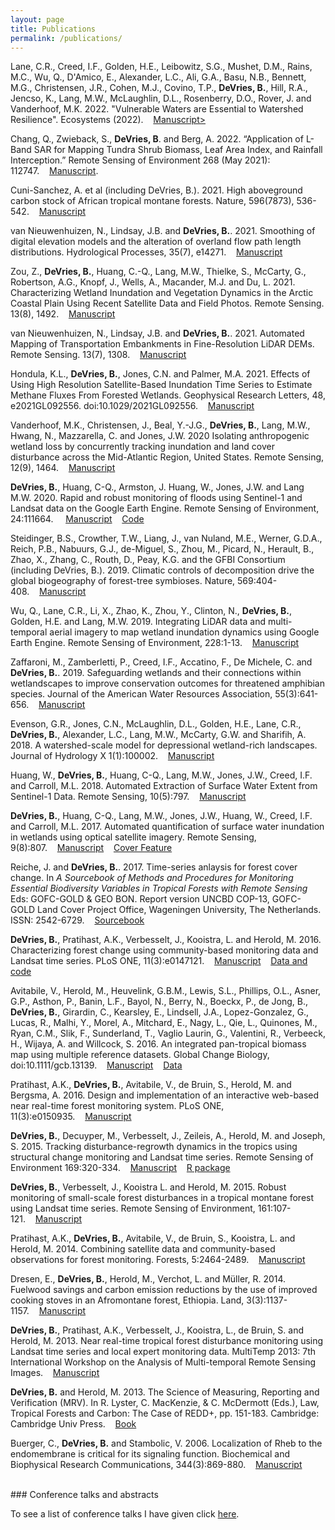 ```yaml
---
layout: page
title: Publications
permalink: /publications/
---
```


Lane, C.R., Creed, I.F., Golden, H.E., Leibowitz, S.G., Mushet, D.M., Rains, M.C., Wu, Q., D'Amico, E., Alexander, L.C., Ali, G.A., Basu, N.B., Bennett, M.G., Christensen, J.R., Cohen, M.J., Covino, T.P., **DeVries, B.**, Hill, R.A., Jencso, K., Lang, M.W., McLaughlin, D.L., Rosenberry, D.O., Rover, J. and Vanderhoof, M.K. 2022. "Vulnerable Waters are Essential to Watershed Resilience". Ecosystems (2022).&nbsp;&nbsp;&nbsp;&nbsp;<a href="https://doi.org/10.1007/s10021-021-00737-2">Manuscript></a>

Chang, Q., Zwieback, S., **DeVries, B**. and Berg, A. 2022. “Application of L-Band SAR for Mapping Tundra Shrub Biomass, Leaf Area Index, and Rainfall Interception.” Remote Sensing of Environment 268 (May 2021): 112747.&nbsp;&nbsp;&nbsp;&nbsp;<a href="https://doi.org/10.1016/j.rse.2021.112747">Manuscript</a>.

Cuni-Sanchez, A. et al (including DeVries, B.). 2021. High aboveground carbon stock of African tropical montane forests. Nature, 596(7873), 536-542.&nbsp;&nbsp;&nbsp;&nbsp;<a href="https://www.nature.com/articles/s41586-021-03728-4">Manuscript</a>

van Nieuwenhuizen, N., Lindsay, J.B. and **DeVries, B.**. 2021. Smoothing of digital elevation models and the alteration of overland flow path length distributions. Hydrological Processes, 35(7), e14271.&nbsp;&nbsp;&nbsp;&nbsp;<a href="https://doi.org/10.1002/hyp.14271">Manuscript</a>

Zou, Z., **DeVries, B.**, Huang, C.-Q., Lang, M.W., Thielke, S., McCarty, G., Robertson, A.G., Knopf, J., Wells, A., Macander, M.J. and Du, L. 2021. Characterizing Wetland Inundation and Vegetation Dynamics in the Arctic Coastal Plain Using Recent Satellite Data and Field Photos. Remote Sensing. 13(8), 1492.&nbsp;&nbsp;&nbsp;&nbsp;<a href="https://doi.org/10.3390/rs13081492">Manuscript</a>

van Nieuwenhuizen, N., Lindsay, J.B. and **DeVries, B.**. 2021. Automated Mapping of Transportation Embankments in Fine-Resolution LiDAR DEMs. Remote Sensing. 13(7), 1308.&nbsp;&nbsp;&nbsp;&nbsp;<a href="https://doi.org/10.3390/rs130713">Manuscript</a>

Hondula, K.L., **DeVries, B.**, Jones, C.N. and Palmer, M.A. 2021. Effects of Using High Resolution Satellite-Based Inundation Time Series to Estimate Methane Fluxes From Forested Wetlands. Geophysical Research Letters, 48, e2021GL092556. doi:10.1029/2021GL092556.&nbsp;&nbsp;&nbsp;&nbsp;<a href="https://doi.org/10.1029/2021GL092556">Manuscript</a>

Vanderhoof, M.K., Christensen, J., Beal, Y.-J.G., **DeVries, B.**, Lang, M.W., Hwang, N., Mazzarella, C. and Jones, J.W. 2020 Isolating anthropogenic wetland loss by concurrently tracking inundation and land cover disturbance across the Mid-Atlantic Region, United States. Remote Sensing, 12(9), 1464.&nbsp;&nbsp;&nbsp;&nbsp;<a href="https://www.mdpi.com/2072-4292/12/9/1464">Manuscript</a>

**DeVries, B.**, Huang, C-Q., Armston, J. Huang, W., Jones, J.W. and Lang M.W. 2020. Rapid and robust monitoring of floods using Sentinel-1 and Landsat data on the Google Earth Engine. Remote Sensing of Environment, 24:111664. &nbsp;&nbsp;&nbsp;&nbsp;<a href="https://www.sciencedirect.com/science/article/abs/pii/S003442572030033X">Manuscript</a>&nbsp;&nbsp;&nbsp;&nbsp;<a href="https://github.com/bendv/s1flood">Code</a>

Steidinger, B.S., Crowther, T.W., Liang, J., van Nuland, M.E., Werner, G.D.A., Reich, P.B., Nabuurs, G.J., de-Miguel, S., Zhou, M., Picard, N., Herault, B., Zhao, X., Zhang, C., Routh, D., Peay, K.G. and the GFBI Consortium (including DeVries, B.). 2019. Climatic controls of decomposition drive the global biogeography of forest-tree symbioses. Nature, 569:404-408.&nbsp;&nbsp;&nbsp;&nbsp;<a href="https://www.nature.com/articles/s41586-019-1128-0">Manuscript</a>

Wu, Q., Lane, C.R., Li, X., Zhao, K., Zhou, Y., Clinton, N., **DeVries, B.**, Golden, H.E. and Lang, M.W. 2019. Integrating LiDAR data and multi-temporal aerial imagery to map wetland inundation dynamics using Google Earth Engine. Remote Sensing of Environment, 228:1-13.&nbsp;&nbsp;&nbsp;&nbsp;<a href="https://doi.org/10.1016/j.rse.2019.04.015">Manuscript</a>

Zaffaroni, M., Zamberletti, P., Creed, I.F., Accatino, F., De Michele, C. and **DeVries, B.**. 2019. Safeguarding wetlands and their connections within wetlandscapes to improve conservation outcomes for threatened amphibian species. Journal of the American Water Resources Association, 55(3):641-656.&nbsp;&nbsp;&nbsp;&nbsp;<a href="https://onlinelibrary.wiley.com/doi/abs/10.1111/1752-1688.12751" target="_blank">Manuscript</a>

Evenson, G.R., Jones, C.N., McLaughlin, D.L., Golden, H.E., Lane, C.R., **DeVries, B.**, Alexander, L.C., Lang, M.W., McCarty, G.W. and Sharifih, A. 2018. A watershed-scale model for depressional wetland-rich landscapes. Journal of Hydrology X 1(1):100002.&nbsp;&nbsp;&nbsp;&nbsp;<a href="https://doi.org/10.1016/j.hydroa.2018.10.002" target="_blank">Manuscript</a>

Huang, W., **DeVries, B.**, Huang, C-Q., Lang, M.W., Jones, J.W., Creed, I.F. and Carroll, M.L. 2018. Automated Extraction of Surface Water Extent from Sentinel-1 Data. Remote Sensing, 10(5):797.&nbsp;&nbsp;&nbsp;&nbsp;<a href="http://www.mdpi.com/2072-4292/10/5/797" target="_blank">Manuscript</a>

**DeVries, B.**, Huang, C-Q., Lang, M.W., Jones, J.W., Huang, W., Creed, I.F. and Carroll, M.L. 2017. Automated quantification of surface water inundation in wetlands using optical satellite imagery. Remote Sensing, 9(8):807.&nbsp;&nbsp;&nbsp;&nbsp;<a href="http://www.mdpi.com/2072-4292/9/8/807" target="_blank">Manuscript</a>&nbsp;&nbsp;&nbsp;&nbsp;<a href="http://www.mdpi.com/2072-4292/9/8" target="_blank">Cover Feature</a>

Reiche, J. and **DeVries, B.**. 2017. Time-series anlaysis for forest cover change. In *A Sourcebook of Methods and Procedures for Monitoring Essential Biodiversity Variables in Tropical Forests with Remote Sensing* Eds: GOFC-GOLD & GEO BON. Report version UNCBD COP-13, GOFC-GOLD Land Cover Project Office, Wageningen University, The Netherlands. ISSN: 2542-6729.&nbsp;&nbsp;&nbsp;&nbsp;<a href="http://www.gofcgold.wur.nl/sites/gofcgold-geobon_biodiversitysourcebook.php" target="_blank">Sourcebook</a>

**DeVries, B.**, Pratihast, A.K., Verbesselt, J., Kooistra, L. and Herold, M. 2016. Characterizing forest change using community-based monitoring data and Landsat time series. PLoS ONE, 11(3):e0147121.&nbsp;&nbsp;&nbsp;&nbsp;<a href="http://dx.doi.org/10.1371/journal.pone.0147121" target="_blank">Manuscript</a>&nbsp;&nbsp;&nbsp;&nbsp;<a href="http://github.com/bendv/integrated-lts-cbm" target="_blank">Data and code</a>

Avitabile, V., Herold, M., Heuvelink, G.B.M., Lewis, S.L., Phillips, O.L., Asner, G.P., Asthon, P., Banin, L.F., Bayol, N., Berry, N., Boeckx, P., de Jong, B., **DeVries, B.**, Girardin, C., Kearsley, E., Lindsell, J.A., Lopez-Gonzalez, G., Lucas, R., Malhi, Y., Morel, A.,  Mitchard, E., Nagy, L., Qie, L., Quinones, M., Ryan, C.M., Slik, F., Sunderland, T., Vaglio Laurin, G., Valentini, R., Verbeeck, H., Wijaya, A. and Willcock, S. 2016. An integrated pan-tropical biomass map using multiple reference datasets. Global Change Biology, doi:10.1111/gcb.13139.&nbsp;&nbsp;&nbsp;&nbsp;<a href="http://doi.org/10.1111/gcb.13139" target="_blank">Manuscript</a>&nbsp;&nbsp;&nbsp;&nbsp;<a href="https://www.wageningenur.nl/en/Expertise-Services/Chair-groups/Environmental-Sciences/Laboratory-of-Geoinformation-Science-and-Remote-Sensing/Research/Integrated-land-monitoring/Forest_Biomass/Forest-Biomass-downloads.htm" target="_blank">Data</a>

Pratihast, A.K., **DeVries, B.**, Avitabile, V., de Bruin, S., Herold, M. and Bergsma, A. 2016. Design and implementation of an interactive web-based near real-time forest monitoring system. PLoS ONE, 11(3):e0150935.&nbsp;&nbsp;&nbsp;&nbsp;<a href="http://dx.doi.org/10.1371/journal.pone.0150935" target="_blank">Manuscript</a>

**DeVries, B.**, Decuyper, M., Verbesselt, J., Zeileis, A., Herold, M. and Joseph, S. 2015. Tracking disturbance-regrowth dynamics in the tropics using structural change monitoring and Landsat time series. Remote Sensing of Environment 169:320-334.&nbsp;&nbsp;&nbsp;&nbsp;<a href="http://doi.org/10.1016/j.rse.2015.08.020" target="_blank">Manuscript</a>&nbsp;&nbsp;&nbsp;&nbsp;<a href="http://github.com/bendv/rgrowth" target="_blank">R package</a>

**DeVries, B.**, Verbesselt, J., Kooistra L. and Herold, M. 2015. Robust monitoring of small-scale forest disturbances in a tropical montane forest using Landsat time series. Remote Sensing of Environment, 161:107-121.&nbsp;&nbsp;&nbsp;&nbsp;<a href="http://doi.org/10.1016/j.rse.2015.02.012" target="_blank">Manuscript</a>

Pratihast, A.K., **DeVries, B.**, Avitabile, V., de Bruin, S., Kooistra, L. and Herold, M. 2014. Combining satellite data and community-based observations for forest monitoring. Forests, 5:2464-2489.&nbsp;&nbsp;&nbsp;&nbsp;<a href="http://doi.org/10.3390/f5102464" target="_blank">Manuscript</a>

Dresen, E., **DeVries, B.**, Herold, M., Verchot, L. and M&#252;ller, R. 2014. Fuelwood savings and carbon emission reductions by the use of improved cooking stoves in an Afromontane forest, Ethiopia. Land, 3(3):1137-1157.&nbsp;&nbsp;&nbsp;&nbsp;<a href="http://doi.org/10.3390/land3031137" target="_blank">Manuscript</a>

**DeVries, B.**, Pratihast, A.K., Verbesselt, J., Kooistra, L., de Bruin, S. and Herold, M. 2013. Near real-time tropical forest disturbance monitoring using Landsat time series and local expert monitoring data. MultiTemp 2013: 7th International Workshop on the Analysis of Multi-temporal Remote Sensing Images.&nbsp;&nbsp;&nbsp;&nbsp;<a href="http://doi.org/10.1109/Multi-Temp.2013.6866022" target="_blank">Manuscript</a>

**DeVries, B.** and Herold, M. 2013. The Science of Measuring, Reporting and Verification (MRV). In R. Lyster, C. MacKenzie, & C. McDermott (Eds.), Law, Tropical Forests and Carbon: The Case of REDD+, pp. 151-183. Cambridge: Cambridge Univ Press.&nbsp;&nbsp;&nbsp;&nbsp;<a href="http://www.cambridge.org/us/academic/subjects/law/environmental-law/law-tropical-forests-and-carbon-case-redd" target="_blank">Book</a>

Buerger, C., **DeVries, B.** and Stambolic, V. 2006. Localization of Rheb to the endomembrane is critical for its signaling function. Biochemical and Biophysical Research Communications, 344(3):869-880.&nbsp;&nbsp;&nbsp;&nbsp;<a href="http://doi.org/10.1016/j.bbrc.2006.03.220" target="_blank">Manuscript</a>


<br>
### Conference talks and abstracts

To see a list of conference talks I have given click [here](../talks).

